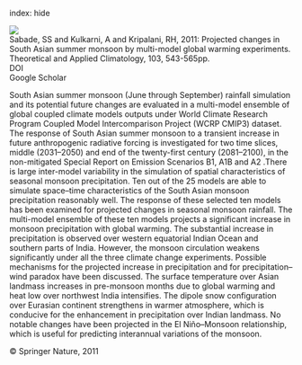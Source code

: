 index: hide

<div class="Citation">
    <div class="Citation-thumb CitationThumb-linked"  data-href="https://doi.org/10.1007/s00704-010-0296-5">
      <img src="https://static.claimspace.cloud/climate-study-static/refs/thumbs/14/Sabade_et_al_2011-thumb.png" />
    </div>

  <div class="Citation-body">
    <div class="Citation-text">Sabade, SS and Kulkarni, A and Kripalani, RH, 2011: Projected changes in South Asian summer monsoon by multi-model global warming experiments. <span class="Article-journal">Theoretical and Applied Climatology, </span><span class="Article-volume">103, </span>543-565pp.</div>
    <div class="Citation-links">
      <div class="CitationLink" data-href="https://doi.org/10.1007/s00704-010-0296-5">
        <div class="CitationLink-icon CitationLink-Doi"></div>
        <div class="CitationLink-text">DOI</div>
      </div>
      <div class="CitationLink" data-href="https://scholar.google.com/scholar?q=10.1007/s00704-010-0296-5">
        <div class="CitationLink-icon CitationLink-Scholar"></div>
        <div class="CitationLink-text">Google Scholar</div>
      </div>
    </div>
  </div>
</div>

South Asian summer monsoon (June through September) rainfall simulation and its potential future changes are evaluated in a multi-model ensemble of global coupled climate models outputs under World Climate Research Program Coupled Model Intercomparison Project (WCRP CMIP3) dataset. The response of South Asian summer monsoon to a transient increase in future anthropogenic radiative forcing is investigated for two time slices, middle (2031–2050) and end of the twenty-first century (2081–2100), in the non-mitigated Special Report on Emission Scenarios B1, A1B and A2 .There is large inter-model variability in the simulation of spatial characteristics of seasonal monsoon precipitation. Ten out of the 25 models are able to simulate space–time characteristics of the South Asian monsoon precipitation reasonably well. The response of these selected ten models has been examined for projected changes in seasonal monsoon rainfall. The multi-model ensemble of these ten models projects a significant increase in monsoon precipitation with global warming. The substantial increase in precipitation is observed over western equatorial Indian Ocean and southern parts of India. However, the monsoon circulation weakens significantly under all the three climate change experiments. Possible mechanisms for the projected increase in precipitation and for precipitation–wind paradox have been discussed. The surface temperature over Asian landmass increases in pre-monsoon months due to global warming and heat low over northwest India intensifies. The dipole snow configuration over Eurasian continent strengthens in warmer atmosphere, which is conducive for the enhancement in precipitation over Indian landmass. No notable changes have been projected in the El Niño–Monsoon relationship, which is useful for predicting interannual variations of the monsoon.

<div class="Citation-copy">
&copy; Springer Nature, 2011
</div>